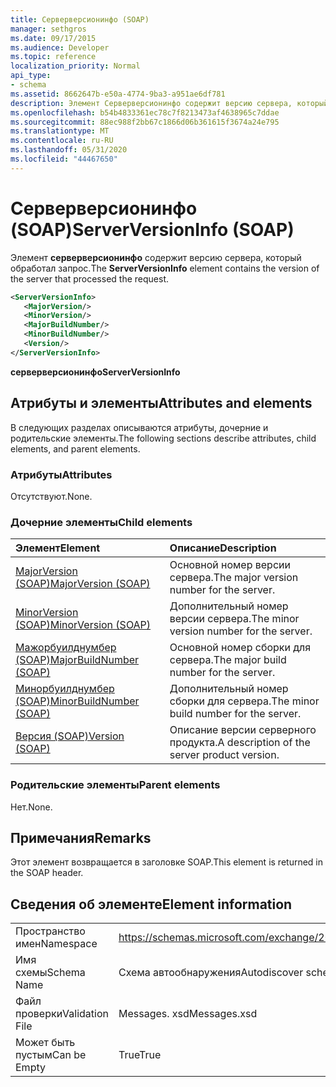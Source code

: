 ```yaml
---
title: Серверверсионинфо (SOAP)
manager: sethgros
ms.date: 09/17/2015
ms.audience: Developer
ms.topic: reference
localization_priority: Normal
api_type:
- schema
ms.assetid: 8662647b-e50a-4774-9ba3-a951ae6df781
description: Элемент Серверверсионинфо содержит версию сервера, который обработал запрос.
ms.openlocfilehash: b54b4833361ec78c7f8213473af4638965c7ddae
ms.sourcegitcommit: 88ec988f2bb67c1866d06b361615f3674a24e795
ms.translationtype: MT
ms.contentlocale: ru-RU
ms.lasthandoff: 05/31/2020
ms.locfileid: "44467650"
---
```

# <a name="serverversioninfo-soap"></a><span data-ttu-id="f2150-103">Серверверсионинфо (SOAP)</span><span class="sxs-lookup"><span data-stu-id="f2150-103">ServerVersionInfo (SOAP)</span></span>

<span data-ttu-id="f2150-104">Элемент **серверверсионинфо** содержит версию сервера, который обработал запрос.</span><span class="sxs-lookup"><span data-stu-id="f2150-104">The **ServerVersionInfo** element contains the version of the server that processed the request.</span></span> 
  
```XML
<ServerVersionInfo>
   <MajorVersion/>
   <MinorVersion/>
   <MajorBuildNumber/>
   <MinorBuildNumber/>
   <Version/>
</ServerVersionInfo>
```

 <span data-ttu-id="f2150-105">**серверверсионинфо**</span><span class="sxs-lookup"><span data-stu-id="f2150-105">**ServerVersionInfo**</span></span>
## <a name="attributes-and-elements"></a><span data-ttu-id="f2150-106">Атрибуты и элементы</span><span class="sxs-lookup"><span data-stu-id="f2150-106">Attributes and elements</span></span>

<span data-ttu-id="f2150-107">В следующих разделах описываются атрибуты, дочерние и родительские элементы.</span><span class="sxs-lookup"><span data-stu-id="f2150-107">The following sections describe attributes, child elements, and parent elements.</span></span>
  
### <a name="attributes"></a><span data-ttu-id="f2150-108">Атрибуты</span><span class="sxs-lookup"><span data-stu-id="f2150-108">Attributes</span></span>

<span data-ttu-id="f2150-109">Отсутствуют.</span><span class="sxs-lookup"><span data-stu-id="f2150-109">None.</span></span>
  
### <a name="child-elements"></a><span data-ttu-id="f2150-110">Дочерние элементы</span><span class="sxs-lookup"><span data-stu-id="f2150-110">Child elements</span></span>

|<span data-ttu-id="f2150-111">**Элемент**</span><span class="sxs-lookup"><span data-stu-id="f2150-111">**Element**</span></span>|<span data-ttu-id="f2150-112">**Описание**</span><span class="sxs-lookup"><span data-stu-id="f2150-112">**Description**</span></span>|
|:-----|:-----|
|[<span data-ttu-id="f2150-113">MajorVersion (SOAP)</span><span class="sxs-lookup"><span data-stu-id="f2150-113">MajorVersion (SOAP)</span></span>](majorversion-soap.md) <br/> |<span data-ttu-id="f2150-114">Основной номер версии сервера.</span><span class="sxs-lookup"><span data-stu-id="f2150-114">The major version number for the server.</span></span>  <br/> |
|[<span data-ttu-id="f2150-115">MinorVersion (SOAP)</span><span class="sxs-lookup"><span data-stu-id="f2150-115">MinorVersion (SOAP)</span></span>](minorversion-soap.md) <br/> |<span data-ttu-id="f2150-116">Дополнительный номер версии сервера.</span><span class="sxs-lookup"><span data-stu-id="f2150-116">The minor version number for the server.</span></span>  <br/> |
|[<span data-ttu-id="f2150-117">Мажорбуилднумбер (SOAP)</span><span class="sxs-lookup"><span data-stu-id="f2150-117">MajorBuildNumber (SOAP)</span></span>](majorbuildnumber-soap.md) <br/> |<span data-ttu-id="f2150-118">Основной номер сборки для сервера.</span><span class="sxs-lookup"><span data-stu-id="f2150-118">The major build number for the server.</span></span>  <br/> |
|[<span data-ttu-id="f2150-119">Минорбуилднумбер (SOAP)</span><span class="sxs-lookup"><span data-stu-id="f2150-119">MinorBuildNumber (SOAP)</span></span>](minorbuildnumber-soap.md) <br/> |<span data-ttu-id="f2150-120">Дополнительный номер сборки для сервера.</span><span class="sxs-lookup"><span data-stu-id="f2150-120">The minor build number for the server.</span></span>  <br/> |
|[<span data-ttu-id="f2150-121">Версия (SOAP)</span><span class="sxs-lookup"><span data-stu-id="f2150-121">Version (SOAP)</span></span>](version-soap.md) <br/> |<span data-ttu-id="f2150-122">Описание версии серверного продукта.</span><span class="sxs-lookup"><span data-stu-id="f2150-122">A description of the server product version.</span></span>  <br/> |
   
### <a name="parent-elements"></a><span data-ttu-id="f2150-123">Родительские элементы</span><span class="sxs-lookup"><span data-stu-id="f2150-123">Parent elements</span></span>

<span data-ttu-id="f2150-124">Нет.</span><span class="sxs-lookup"><span data-stu-id="f2150-124">None.</span></span>
  
## <a name="remarks"></a><span data-ttu-id="f2150-125">Примечания</span><span class="sxs-lookup"><span data-stu-id="f2150-125">Remarks</span></span>

<span data-ttu-id="f2150-126">Этот элемент возвращается в заголовке SOAP.</span><span class="sxs-lookup"><span data-stu-id="f2150-126">This element is returned in the SOAP header.</span></span>
  
## <a name="element-information"></a><span data-ttu-id="f2150-127">Сведения об элементе</span><span class="sxs-lookup"><span data-stu-id="f2150-127">Element information</span></span>

|||
|:-----|:-----|
|<span data-ttu-id="f2150-128">Пространство имен</span><span class="sxs-lookup"><span data-stu-id="f2150-128">Namespace</span></span>  <br/> |https://schemas.microsoft.com/exchange/2010/Autodiscover  <br/> |
|<span data-ttu-id="f2150-129">Имя схемы</span><span class="sxs-lookup"><span data-stu-id="f2150-129">Schema Name</span></span>  <br/> |<span data-ttu-id="f2150-130">Схема автообнаружения</span><span class="sxs-lookup"><span data-stu-id="f2150-130">Autodiscover schema</span></span>  <br/> |
|<span data-ttu-id="f2150-131">Файл проверки</span><span class="sxs-lookup"><span data-stu-id="f2150-131">Validation File</span></span>  <br/> |<span data-ttu-id="f2150-132">Messages. xsd</span><span class="sxs-lookup"><span data-stu-id="f2150-132">Messages.xsd</span></span>  <br/> |
|<span data-ttu-id="f2150-133">Может быть пустым</span><span class="sxs-lookup"><span data-stu-id="f2150-133">Can be Empty</span></span>  <br/> |<span data-ttu-id="f2150-134">True</span><span class="sxs-lookup"><span data-stu-id="f2150-134">True</span></span>  <br/> |
   

